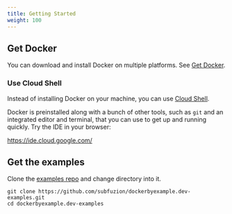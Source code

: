 ```yaml
---
title: Getting Started
weight: 100
---
```


## Get Docker

You can download and install Docker on multiple platforms. See
[Get Docker](https://docs.docker.com/get-docker/).

### Use Cloud Shell

Instead of installing Docker on your machine, you can use [Cloud
Shell](https://cloud.google.com/shell).

Docker is preinstalled along with a bunch of other tools, such as `git` and an
integrated editor and terminal, that you can use to get up and running quickly.
Try the IDE in your browser:

https://ide.cloud.google.com/

## Get the examples

Clone the [examples
repo](https://github.com/subfuzion/dockerbyexample.dev-examples) and change
directory into it.

```text
git clone https://github.com/subfuzion/dockerbyexample.dev-examples.git
cd dockerbyexample.dev-examples
```
